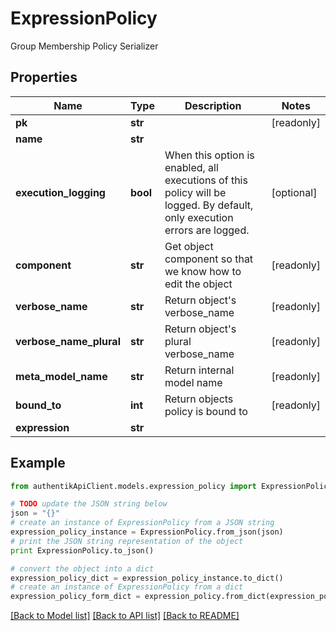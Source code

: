 # ExpressionPolicy

Group Membership Policy Serializer

## Properties
Name | Type | Description | Notes
------------ | ------------- | ------------- | -------------
**pk** | **str** |  | [readonly] 
**name** | **str** |  | 
**execution_logging** | **bool** | When this option is enabled, all executions of this policy will be logged. By default, only execution errors are logged. | [optional] 
**component** | **str** | Get object component so that we know how to edit the object | [readonly] 
**verbose_name** | **str** | Return object&#39;s verbose_name | [readonly] 
**verbose_name_plural** | **str** | Return object&#39;s plural verbose_name | [readonly] 
**meta_model_name** | **str** | Return internal model name | [readonly] 
**bound_to** | **int** | Return objects policy is bound to | [readonly] 
**expression** | **str** |  | 

## Example

```python
from authentikApiClient.models.expression_policy import ExpressionPolicy

# TODO update the JSON string below
json = "{}"
# create an instance of ExpressionPolicy from a JSON string
expression_policy_instance = ExpressionPolicy.from_json(json)
# print the JSON string representation of the object
print ExpressionPolicy.to_json()

# convert the object into a dict
expression_policy_dict = expression_policy_instance.to_dict()
# create an instance of ExpressionPolicy from a dict
expression_policy_form_dict = expression_policy.from_dict(expression_policy_dict)
```
[[Back to Model list]](../README.md#documentation-for-models) [[Back to API list]](../README.md#documentation-for-api-endpoints) [[Back to README]](../README.md)



